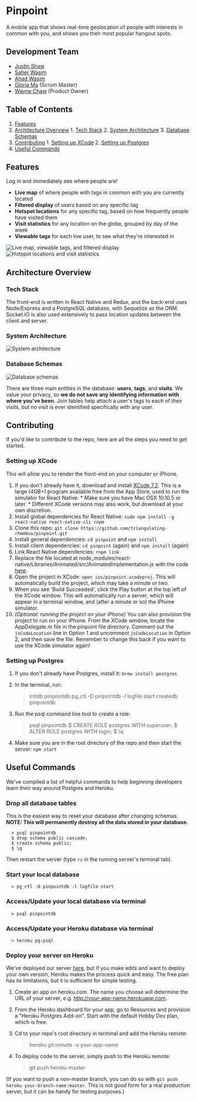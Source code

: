 # Pinpoint

  A mobile app that shows real-time geolocation of people with interests in common with you, and shows you their most popular hangout spots.

## Development Team

  * [Justin Shaw](https://github.com/jshaw22)
  * [Saher Wasim](https://github.com/swasim)
  * [Ahad Wasim](https://github.com/Ahad-Wasim)
  * [Gloria Ma](https://github.com/gloriama) (Scrum Master)
  * [Wayne Chaw](https://github.com/waynechaw) (Product Owner)

## Table of Contents

  1. [Features](#features)
  2. [Architecture Overview](#architecture-overview)
    1. [Tech Stack](#tech-stack)
    2. [System Architecture](#system-architecture)
    3. [Database Schemas](#database-schemas)
  3. [Contributing](#contributing)
    1. [Setting up XCode](#setting-up-xcode)
    2. [Setting up Postgres](#setting-up-postgres)
  4. [Useful Commands](#useful-commands)

## Features

  Log in and immediately see where people are!

  * **Live map** of where people with tags in common with you are currently located
  * **Filtered display** of users based on any specific tag
  * **Hotspot locations** for any specific tag, based on how frequently people have visited them
  * **Visit statistics** for any location on the globe, grouped by day of the week
  * **Viewable tags** for each live user, to see what they're interested in

![Live map, viewable tags, and filtered display](https://giant.gfycat.com/MisguidedFrightenedAsiaticgreaterfreshwaterclam.gif) ![Hotspot locations and visit statistics](https://fat.gfycat.com/AdmiredLargeJumpingbean.gif)

## Architecture Overview

### Tech Stack
  
  The front-end is written in React Native and Redux, and the back-end uses Node/Express and a PostgreSQL database, with Sequelize as the ORM. Socket.IO is also used extensively to pass location updates between the client and server.

### System Architecture

![System architecture](http://s18.postimg.org/v8xu15vnd/Screen_Shot_2016_02_11_at_8_18_14_PM.png)

### Database Schemas

![Database schemas](http://i.imgur.com/oxvTk9f.png)

  There are three main entities in the database: **users**, **tags**, and **visits**. We value your privacy, so **we do not save any identifying information with where you've been**. Join tables help attach a user's tags to each of their visits, but no visit is ever identified specifically with any user.

## Contributing

  If you'd like to contribute to the repo, here are all the steps you need to get started.

### Setting up XCode

  This will allow you to render the front-end on your computer or iPhone.
  
  1. If you don't already have it, download and install [XCode 7.2](https://itunes.apple.com/us/app/xcode/id497799835). This is a large (4GB+) program available free from the App Store, used to run the simulator for React Native.
    * Make sure you have Mac OSX 10.10.5 or later.
    * Different XCode versions may also work, but download at your own discretion.
  2. Install global dependencies for React Native: `sudo npm install -g react-native react-native-cli rnpm`
  3. Clone this repo: `git clone https://github.com/triangulating-rhombus/pinpoint.git`
  4. Install general dependencies: `cd pinpoint` and `npm install`
  5. Install client dependencies: `cd pinpoint` (again) and `npm install` (again)
  6. Link React Native dependencies: `rnpm link`
  7. Replace the file located at node_modules/react-native/Libraries/Animated/src/AnimatedImplementation.js with the code [here](https://gist.githubusercontent.com/lelandrichardson/c0d938e02301f9294465/raw/5053cebc66989d27697bbb08450f360555309b0c/AnimatedImplementation.js).
  8. Open the project in XCode: `open ios/pinpoint.xcodeproj`. This will automatically build the project, which may take a minute or two.
  9. When you see 'Build Succeeded', click the Play button at the top left of the XCode window. This will automatically run a server, which will appear in a terminal window, and (after a minute or so) the iPhone simulator.
  10. *(Optional: running the project on your iPhone)* You can also provision the project to run on your iPhone. From the XCode window, locate the AppDelegate.m file in the pinpoint file directory. Comment out the `jsCodeLocation` line in Option 1 and uncomment `jsCodeLocation` in Option 2, and then save the file. Remember to change this back if you want to use the XCode simulator again!

### Setting up Postgres
  
  1. If you don't already have Postgres, install it: `brew install postgres`
  2. In the terminal, run:

        > initdb pinpointdb 
        > pg_ctl -D pinpointdb -l logfile start
        > createdb pinpointdb

  3. Run the psql command line tool to create a role:

        > psql pinpointdb
        $ CREATE ROLE postgres WITH superuser;
        $ ALTER ROLE postgres WITH login;
        $ \q

  4. Make sure you are in the root directory of the repo and then start the server: `npm start`

## Useful Commands

  We've compiled a list of helpful commands to help beginning developers learn their way around Postgres and Heroku.

### Drop all database tables

  This is the easiest way to reset your database after changing schemas. **NOTE: This will permanently destroy all the data stored in your database.**
```
  > psql pinpointdb
  $ drop schema public cascade;
  $ create schema public;
  $ \q
```
  Then restart the server (type `rs` in the running server's terminal tab).

### Start your local database

```
  > pg_ctl -D pinpointdb -l logfile start
```

### Access/Update your local database via terminal

```
  > psql pinpointdb
```

### Access/Update your Heroku database via terminal

```
  > heroku pg:psql
```

### Deploy your server on Heroku

  We've deployed our server [here](http://tr-pinpoint-server.herokuapp.com), but if you make edits and want to deploy your own version, Heroku makes the process quick and easy. The free plan has its limitations, but it is sufficient for simple testing.

  1. Create an app on heroku.com. The name you choose will determine the URL of your server, e.g. http://your-app-name.herokuapp.com.

  2. From the Heroku dashboard for your app, go to Resources and provision a "Heroku Postgres Add-on". Start with the default Hobby Dev plan, which is free.

  3. Cd to your repo's root directory in terminal and add the Heroku remote:

        > heroku git:remote -a your-app-name
  
  4. To deploy code to the server, simply push to the Heroku remote:

        > git push heroku master

  (If you want to push a non-master branch, you can do so with `git push heroku your-branch-name:master`. This is not good form for a real production server, but it can be handy for testing purposes.)
